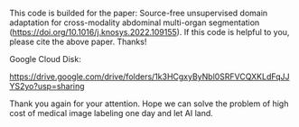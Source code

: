This code is builded for the paper: Source-free unsupervised domain adaptation for cross-modality abdominal multi-organ segmentation (https://doi.org/10.1016/j.knosys.2022.109155). If this code is helpful to you, please cite the above paper. Thanks!

Google Cloud Disk:

https://drive.google.com/drive/folders/1k3HCgxyByNbl0SRFVCQXKLdFqJJYS2yo?usp=sharing

Thank you again for your attention. Hope we can solve the problem of high cost of medical image labeling one day and let AI land.
